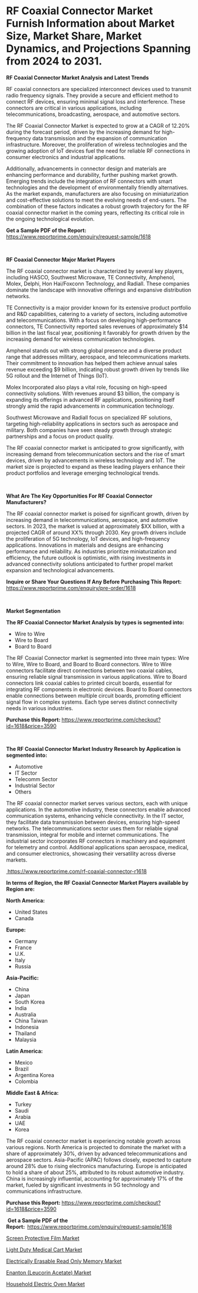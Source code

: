 <p><h1>RF Coaxial Connector Market Furnish Information about Market Size, Market Share, Market Dynamics, and Projections Spanning from 2024 to 2031.</h1></p><p><strong>RF Coaxial Connector Market Analysis and Latest Trends</strong></p>
<p><p>RF coaxial connectors are specialized interconnect devices used to transmit radio frequency signals. They provide a secure and efficient method to connect RF devices, ensuring minimal signal loss and interference. These connectors are critical in various applications, including telecommunications, broadcasting, aerospace, and automotive sectors.</p><p>The RF Coaxial Connector Market is expected to grow at a CAGR of 12.20% during the forecast period, driven by the increasing demand for high-frequency data transmission and the expansion of communication infrastructure. Moreover, the proliferation of wireless technologies and the growing adoption of IoT devices fuel the need for reliable RF connections in consumer electronics and industrial applications. </p><p>Additionally, advancements in connector design and materials are enhancing performance and durability, further pushing market growth. Emerging trends include the integration of RF connectors with smart technologies and the development of environmentally friendly alternatives. As the market expands, manufacturers are also focusing on miniaturization and cost-effective solutions to meet the evolving needs of end-users. The combination of these factors indicates a robust growth trajectory for the RF coaxial connector market in the coming years, reflecting its critical role in the ongoing technological evolution.</p></p>
<p><strong>Get a Sample PDF of the Report:&nbsp;</strong> <a href="https://www.reportprime.com/enquiry/request-sample/1618">https://www.reportprime.com/enquiry/request-sample/1618</a></p>
<p>&nbsp;</p>
<p><strong>RF Coaxial Connector Major Market Players</strong></p>
<p><p>The RF coaxial connector market is characterized by several key players, including HASCO, Southwest Microwave, TE Connectivity, Amphenol, Molex, Delphi, Hon Hai/Foxconn Technology, and Radiall. These companies dominate the landscape with innovative offerings and expansive distribution networks.</p><p>TE Connectivity is a major provider known for its extensive product portfolio and R&D capabilities, catering to a variety of sectors, including automotive and telecommunications. With a focus on developing high-performance connectors, TE Connectivity reported sales revenues of approximately $14 billion in the last fiscal year, positioning it favorably for growth driven by the increasing demand for wireless communication technologies.</p><p>Amphenol stands out with strong global presence and a diverse product range that addresses military, aerospace, and telecommunications markets. Their commitment to innovation has helped them achieve annual sales revenue exceeding $9 billion, indicating robust growth driven by trends like 5G rollout and the Internet of Things (IoT).</p><p>Molex Incorporated also plays a vital role, focusing on high-speed connectivity solutions. With revenues around $3 billion, the company is expanding its offerings in advanced RF applications, positioning itself strongly amid the rapid advancements in communication technology.</p><p>Southwest Microwave and Radiall focus on specialized RF solutions, targeting high-reliability applications in sectors such as aerospace and military. Both companies have seen steady growth through strategic partnerships and a focus on product quality.</p><p>The RF coaxial connector market is anticipated to grow significantly, with increasing demand from telecommunication sectors and the rise of smart devices, driven by advancements in wireless technology and IoT. The market size is projected to expand as these leading players enhance their product portfolios and leverage emerging technological trends.</p></p>
<p>&nbsp;</p>
<p><strong>What Are The Key Opportunities For RF Coaxial Connector Manufacturers?</strong></p>
<p><p>The RF coaxial connector market is poised for significant growth, driven by increasing demand in telecommunications, aerospace, and automotive sectors. In 2023, the market is valued at approximately $XX billion, with a projected CAGR of around XX% through 2030. Key growth drivers include the proliferation of 5G technology, IoT devices, and high-frequency applications. Innovations in materials and designs are enhancing performance and reliability. As industries prioritize miniaturization and efficiency, the future outlook is optimistic, with rising investments in advanced connectivity solutions anticipated to further propel market expansion and technological advancements.</p></p>
<p><strong>Inquire or Share Your Questions If Any Before Purchasing This Report:</strong> <a href="https://www.reportprime.com/enquiry/pre-order/1618">https://www.reportprime.com/enquiry/pre-order/1618</a></p>
<p>&nbsp;</p>
<p><strong>Market Segmentation</strong></p>
<p><strong>The RF Coaxial Connector Market Analysis by types is segmented into:</strong></p>
<p><ul><li>Wire to Wire</li><li>Wire to Board</li><li>Board to Board</li></ul></p>
<p><p>The RF Coaxial Connector market is segmented into three main types: Wire to Wire, Wire to Board, and Board to Board connectors. Wire to Wire connectors facilitate direct connections between two coaxial cables, ensuring reliable signal transmission in various applications. Wire to Board connectors link coaxial cables to printed circuit boards, essential for integrating RF components in electronic devices. Board to Board connectors enable connections between multiple circuit boards, promoting efficient signal flow in complex systems. Each type serves distinct connectivity needs in various industries.</p></p>
<p><strong>Purchase this Report:&nbsp;</strong><a href="https://www.reportprime.com/checkout?id=1618&price=3590">https://www.reportprime.com/checkout?id=1618&price=3590</a></p>
<p>&nbsp;</p>
<p><strong>The RF Coaxial Connector Market Industry Research by Application is segmented into:</strong></p>
<p><ul><li>Automotive</li><li>IT Sector</li><li>Telecomm Sector</li><li>Industrial Sector</li><li>Others</li></ul></p>
<p><p>The RF coaxial connector market serves various sectors, each with unique applications. In the automotive industry, these connectors enable advanced communication systems, enhancing vehicle connectivity. In the IT sector, they facilitate data transmission between devices, ensuring high-speed networks. The telecommunications sector uses them for reliable signal transmission, integral for mobile and internet communications. The industrial sector incorporates RF connectors in machinery and equipment for telemetry and control. Additional applications span aerospace, medical, and consumer electronics, showcasing their versatility across diverse markets.</p></p>
<p><a href="https://www.reportprime.com/rf-coaxial-connector-r1618">&nbsp;https://www.reportprime.com/rf-coaxial-connector-r1618</a></p>
<p><strong>In terms of Region, the RF Coaxial Connector Market Players available by Region are:</strong></p>
<p>
    <p> <strong> North America: </strong>
        <ul>
            <li>United States</li>
            <li>Canada</li>
        </ul>
        </p> 
    <p> <strong> Europe: </strong>
        <ul>
            <li>Germany</li>
            <li>France</li>
            <li>U.K.</li>
            <li>Italy</li>
            <li>Russia</li>
        </ul>
        </p> 
    <p> <strong> Asia-Pacific: </strong>
        <ul>
            <li>China</li>
            <li>Japan</li>
            <li>South Korea</li>
            <li>India</li>
            <li>Australia</li>
            <li>China Taiwan</li>
            <li>Indonesia</li>
            <li>Thailand</li>
            <li>Malaysia</li>
        </ul>
        </p> 
    <p> <strong> Latin America: </strong>
        <ul>
            <li>Mexico</li>
            <li>Brazil</li>
            <li>Argentina Korea</li>
            <li>Colombia</li>
        </ul>
        </p> 
    <p> <strong> Middle East & Africa: </strong>
        <ul>
            <li>Turkey</li>
            <li>Saudi</li>
            <li>Arabia</li>
            <li>UAE</li>
            <li>Korea</li>
        </ul>
    </p>
    </p>
<p><p>The RF coaxial connector market is experiencing notable growth across various regions. North America is projected to dominate the market with a share of approximately 30%, driven by advanced telecommunications and aerospace sectors. Asia-Pacific (APAC) follows closely, expected to capture around 28% due to rising electronics manufacturing. Europe is anticipated to hold a share of about 25%, attributed to its robust automotive industry. China is increasingly influential, accounting for approximately 17% of the market, fueled by significant investments in 5G technology and communications infrastructure.</p></p>
<p><strong>Purchase this Report: </strong><a href="https://www.reportprime.com/checkout?id=1618&price=3590">https://www.reportprime.com/checkout?id=1618&price=3590</a></p>
<p>&nbsp;<strong>Get a Sample PDF of the Report:&nbsp;&nbsp;</strong><a href="https://www.reportprime.com/enquiry/request-sample/1618">https://www.reportprime.com/enquiry/request-sample/1618</a></p>
<p><strong></strong></p>
<p><p><a href="https://www.linkedin.com/pulse/screen-protective-film-market-global-insights-sales-trends-52udf?trackingId=pQ4fHfKfShi%2BSUds7o%2B0ww%3D%3D">Screen Protective Film Market</a></p><p><a href="https://issuu.com/reportprime-2/docs/light-duty-medical-cart-market-size_84090476b3f7aa">Light Duty Medical Cart Market</a></p><p><a href="https://github.com/juniordelafrance/Market-Research-Report-List-4/blob/main/electrically-erasable-read-only-memory-market.md">Electrically Erasable Read Only Memory Market</a></p><p><a href="https://medium.com/@welsonwiden94552/global-enanton-leucorin-acetate-market-opportunities-and-forecast-for-period-from-2024-to-2031-8b15174b3c51">Enanton (Leucorin Acetate) Market</a></p><p><a href="https://medium.com/@vrahul.reportprime/global-household-electric-oven-market-size-share-analysis-by-product-type-by-application-by-5322d400b358">Household Electric Oven Market</a></p></p>